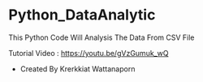 # Python_DataAnalytic
This Python Code Will Analysis The Data From CSV File

Tutorial Video : https://youtu.be/gVzGumuk_wQ
- Created By Krerkkiat Wattanaporn
